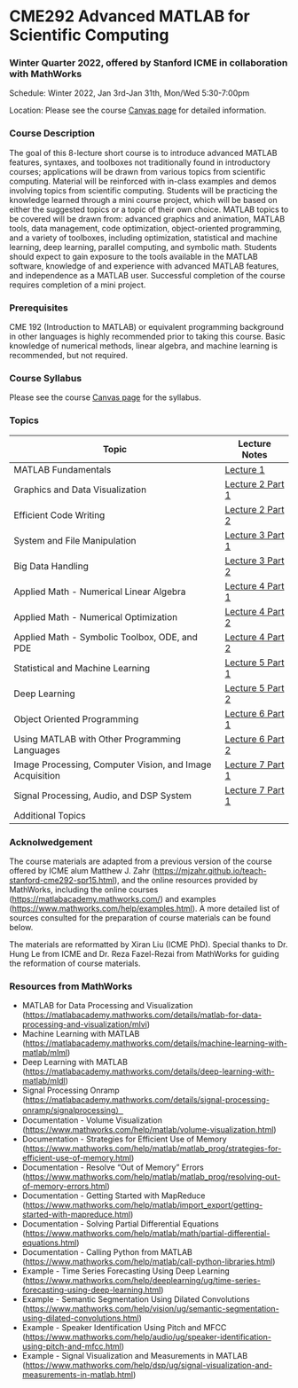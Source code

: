# CME292 Advanced MATLAB for Scientific Computing
### Winter Quarter 2022, offered by Stanford ICME in collaboration with MathWorks
Schedule: Winter 2022, Jan 3rd-Jan 31th, Mon/Wed 5:30-7:00pm 

Location: Please see the course [Canvas page](https://canvas.stanford.edu/courses/150589) for detailed information.


### Course Description

The goal of this 8-lecture short course is to introduce advanced MATLAB features, syntaxes, and toolboxes not traditionally found in introductory courses; applications will be drawn from various topics from scientific computing. Material will be reinforced with in-class examples and demos involving topics from scientific computing. Students will be practicing the knowledge learned through a mini course project, which will be based on either the suggested topics or a topic of their own choice. MATLAB topics to be covered will be drawn from: advanced graphics and animation, MATLAB tools, data management, code optimization, object-oriented programming, and a variety of toolboxes, including optimization, statistical and machine learning, deep learning, parallel computing, and symbolic math. Students should expect to gain exposure to the tools available in the MATLAB software, knowledge of and experience with advanced MATLAB features, and independence as a MATLAB user. Successful completion of the course requires completion of a mini project.

### Prerequisites

CME 192 (Introduction to MATLAB) or equivalent programming background in other languages is highly recommended prior to taking this course. 
Basic knowledge of numerical methods, linear algebra, and machine learning is recommended, but not required.

### Course Syllabus
Please see the course [Canvas page](https://canvas.stanford.edu/courses/150589) for the syllabus.

### Topics
| Topic | Lecture Notes |
| --- | --- |
| MATLAB Fundamentals | [Lecture 1](https://htmlpreview.github.io/?https://github.com/xr-cc/CME292_WI22/blob/7a330373374cd5a3a9228ef20a61cfcc6adb408a/CME292_lecture_notes/lec1/lec1.html) |
| Graphics and Data Visualization | [Lecture 2 Part 1](https://htmlpreview.github.io/?https://github.com/xr-cc/CME292_WI22/blob/ca281b4680b2731bf48d29baa402b930c4ca5c1a/CME292_lecture_notes/lec2/lec2_part1.html) |
| Efficient Code Writing | [Lecture 2 Part 2](https://htmlpreview.github.io/?https://github.com/xr-cc/CME292_WI22/blob/ca281b4680b2731bf48d29baa402b930c4ca5c1a/CME292_lecture_notes/lec2/lec2_part2.html) |
| System and File Manipulation | [Lecture 3 Part 1](https://htmlpreview.github.io/?https://github.com/xr-cc/CME292_WI22/blob/ca281b4680b2731bf48d29baa402b930c4ca5c1a/CME292_lecture_notes/lec3/lec3_part1.html) |
| Big Data Handling | [Lecture 3 Part 2](https://htmlpreview.github.io/?https://github.com/xr-cc/CME292_WI22/blob/ca281b4680b2731bf48d29baa402b930c4ca5c1a/CME292_lecture_notes/lec3/lec3_part2.html) |
| Applied Math - Numerical Linear Algebra | [Lecture 4 Part 1](https://htmlpreview.github.io/?https://github.com/xr-cc/CME292_WI22/blob/5fbc9325a6eb6e277f593124bee3834ffea1ff00/CME292_lecture_notes/lec4/lec4_part1.html) |
|  Applied Math - Numerical Optimization  | [Lecture 4 Part 2](https://htmlpreview.github.io/?https://github.com/xr-cc/CME292_WI22/blob/5fbc9325a6eb6e277f593124bee3834ffea1ff00/CME292_lecture_notes/lec4/lec4_part2.html) |
|  Applied Math - Symbolic Toolbox, ODE, and PDE  | [Lecture 4 Part 2](https://htmlpreview.github.io/?https://github.com/xr-cc/CME292_WI22/blob/5fbc9325a6eb6e277f593124bee3834ffea1ff00/CME292_lecture_notes/lec4/lec4_part2.html) |
| Statistical and Machine Learning | [Lecture 5 Part 1](https://htmlpreview.github.io/?https://github.com/xr-cc/CME292_WI22/blob/3e9f2b41e47c936ff23519acb24d42a182812c0a/CME292_lecture_notes/lec5/lec5_part1.html) |
| Deep Learning | [Lecture 5 Part 2](https://htmlpreview.github.io/?https://github.com/xr-cc/CME292_WI22/blob/3e9f2b41e47c936ff23519acb24d42a182812c0a/CME292_lecture_notes/lec5/lec5_part2.html) |
| Object Oriented Programming | [Lecture 6 Part 1](https://htmlpreview.github.io/?https://github.com/xr-cc/CME292_WI22/blob/adafbf6958594032b20a670dd5c653759a5634e2/CME292_lecture_notes/lec6/lec6_part1.html) |
| Using MATLAB with Other Programming Languages | [Lecture 6 Part 2](https://htmlpreview.github.io/?https://github.com/xr-cc/CME292_WI22/blob/adafbf6958594032b20a670dd5c653759a5634e2/CME292_lecture_notes/lec6/lec6_part2.html)  |
| Image Processing, Computer Vision, and Image Acquisition | [Lecture 7 Part 1](https://htmlpreview.github.io/?https://github.com/xr-cc/CME292_WI22/blob/adafbf6958594032b20a670dd5c653759a5634e2/CME292_lecture_notes/lec7/lec7_part1.html) |
| Signal Processing, Audio, and DSP System | [Lecture 7 Part 1](https://htmlpreview.github.io/?https://github.com/xr-cc/CME292_WI22/blob/adafbf6958594032b20a670dd5c653759a5634e2/CME292_lecture_notes/lec7/lec7_part2.html) |
| Additional Topics |  |

### Acknolwedgement

The course materials are adapted from a previous version of the course offered by ICME alum Matthew J. Zahr (https://mjzahr.github.io/teach-stanford-cme292-spr15.html), and the online resources provided by MathWorks, including the online courses (https://matlabacademy.mathworks.com/) and examples (https://www.mathworks.com/help/examples.html). A more detailed list of sources consulted for the preparation of course materials can be found below.

The materials are reformatted by Xiran Liu (ICME PhD). Special thanks to Dr. Hung Le from ICME and Dr. Reza Fazel-Rezai from MathWorks for guiding the reformation of course materials. 

### Resources from MathWorks
* MATLAB for Data Processing and Visualization (https://matlabacademy.mathworks.com/details/matlab-for-data-processing-and-visualization/mlvi)
* Machine Learning with MATLAB (https://matlabacademy.mathworks.com/details/machine-learning-with-matlab/mlml)
* Deep Learning with MATLAB (https://matlabacademy.mathworks.com/details/deep-learning-with-matlab/mldl)
* Signal Processing Onramp (https://matlabacademy.mathworks.com/details/signal-processing-onramp/signalprocessing）
* Documentation - Volume Visualization (https://www.mathworks.com/help/matlab/volume-visualization.html)
* Documentation - Strategies for Efficient Use of Memory (https://www.mathworks.com/help/matlab/matlab_prog/strategies-for-efficient-use-of-memory.html)
* Documentation - Resolve “Out of Memory” Errors (https://www.mathworks.com/help/matlab/matlab_prog/resolving-out-of-memory-errors.html)
* Documentation - Getting Started with MapReduce (https://www.mathworks.com/help/matlab/import_export/getting-started-with-mapreduce.html)
* Documentation - Solving Partial Differential Equations (https://www.mathworks.com/help/matlab/math/partial-differential-equations.html)
* Documentation - Calling Python from MATLAB (https://www.mathworks.com/help/matlab/call-python-libraries.html)
* Example - Time Series Forecasting Using Deep Learning (https://www.mathworks.com/help/deeplearning/ug/time-series-forecasting-using-deep-learning.html)
* Example - Semantic Segmentation Using Dilated Convolutions (https://www.mathworks.com/help/vision/ug/semantic-segmentation-using-dilated-convolutions.html)
* Example - Speaker Identification Using Pitch and MFCC (https://www.mathworks.com/help/audio/ug/speaker-identification-using-pitch-and-mfcc.html)
* Example - Signal Visualization and Measurements in MATLAB (https://www.mathworks.com/help/dsp/ug/signal-visualization-and-measurements-in-matlab.html)
